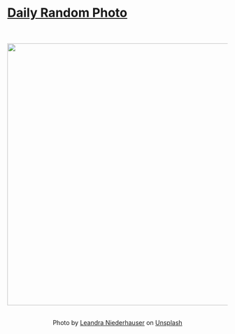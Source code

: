 # [Daily Random Photo](https://www.dailyrandomphoto.com/)

<div align="center">
  <br>
  <br>
  <a href="https://www.dailyrandomphoto.com/p/2022/2022-05-12/"><img src="https://images.unsplash.com/photo-1604258845136-0fd8cb045220?crop=entropy&cs=tinysrgb&fit=max&fm=jpg&ixid=Mnw3NzUwOHwwfDF8cmFuZG9tfHx8fHx8fHx8MTY1MjMxNTU3Ng&ixlib=rb-1.2.1&q=80&w=1080" width="600px"></a>
  <br>
  <br>
  <p class="has-text-grey">Photo by <a href="https://unsplash.com/@leandra_niederhauser?utm_source=Daily%20Random%20Photo&amp;utm_medium=referral" target="_blank" rel="noopener noreferrer">Leandra Niederhauser</a> on <a href="https://unsplash.com/photos/qmaX5l9X9PU?utm_source=Daily%20Random%20Photo&amp;utm_medium=referral" target="_blank" rel="noopener noreferrer">Unsplash</a></p>
</div>
